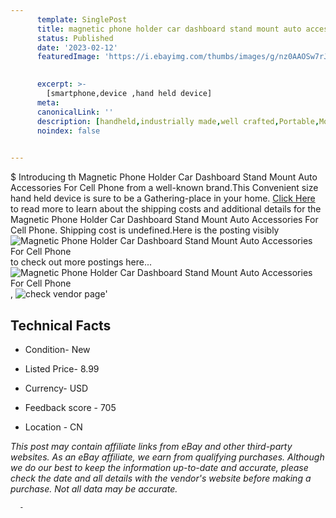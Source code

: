 ```yaml
---
      template: SinglePost
      title: magnetic phone holder car dashboard stand mount auto accessories for cell phone
      status: Published
      date: '2023-02-12'
      featuredImage: 'https://i.ebayimg.com/thumbs/images/g/nz0AAOSw7rJjGFfu/s-l225.jpg'
       

      excerpt: >-
        [smartphone,device ,hand held device]
      meta:
      canonicalLink: ''
      description: [handheld,industrially made,well crafted,Portable,Mobile,Compact,Convenient,Lightweight,Maneuverable,Man-portable,Miniature,Carriable,Hand-held,Light,Holdable,Transportable,Mobile device,Pocket-sized,On-the-go,Wireless,Cordless,Compact size,Convenient size, smartphone,device ,hand held device]
      noindex: false
      

---
```

$
      Introducing th Magnetic Phone Holder Car Dashboard Stand Mount Auto Accessories For Cell Phone from a well-known brand.This Convenient size hand held device is sure to be a Gathering-place in your home. [Click Here](https://www.ebay.com/itm/204086802213?fits=Make%3AMercury&hash=item2f84857725%3Ag%3Anz0AAOSw7rJjGFfu&mkevt=1&mkcid=1&mkrid=711-53200-19255-0&campid=%253CePNCampaignId%253E&customid=%253CreferenceId%253E&toolid=10049) to read more to learn about the shipping costs and additional details for the Magnetic Phone Holder Car Dashboard Stand Mount Auto Accessories For Cell Phone. Shipping cost is undefined.Here is the posting visibly ![Magnetic Phone Holder Car Dashboard Stand Mount Auto Accessories For Cell Phone](https://i.ebayimg.com/thumbs/images/g/nz0AAOSw7rJjGFfu/s-l225.jpg) to check out more postings here... ![Magnetic Phone Holder Car Dashboard Stand Mount Auto Accessories For Cell Phone](https://i.ebayimg.com/images/g/nz0AAOSw7rJjGFfu/s-l1200.jpg), ![check vendor page](https://origin-galleryplus.ebayimg.com/ws/web/204086802213_2_0_1/225x225.jpg,https://origin-galleryplus.ebayimg.com/ws/web/204086802213_3_0_1/225x225.jpg,https://origin-galleryplus.ebayimg.com/ws/web/204086802213_4_0_1/225x225.jpg,https://origin-galleryplus.ebayimg.com/ws/web/204086802213_5_0_1/225x225.jpg,https://origin-galleryplus.ebayimg.com/ws/web/204086802213_6_0_1/225x225.jpg)'

      

 ## Technical Facts 



     
      

 - Condition- New 


      

 - Listed Price- 8.99 


      

 - Currency- USD 


      

 - Feedback score - 705 


      

 - Location - CN 


      
      

 *_This post may contain affiliate links from eBay and other third-party websites. As an eBay affiliate, we earn from qualifying purchases. Although we do our best to keep the information up-to-date and accurate, please check the date and all details with the vendor's website before making a purchase. Not all data may be accurate._*




      -
